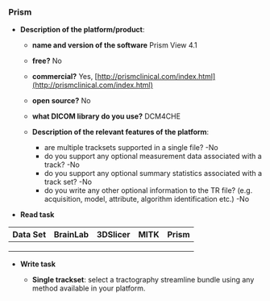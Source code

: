 ### Prism

* **Description of the platform/product**:

  * **name and version of the software** Prism View 4.1
  * **free?** No
  * **commercial?** Yes, [http://prismclinical.com/index.html](http://prismclinical.com/index.html)

  * **open source?** No

  * **what DICOM library do you use?** DCM4CHE

  * **Description of the relevant features of the platform**:

    * are multiple tracksets supported in a single file? -No
    * do you support any optional measurement data associated with a track? -No
    * do you support any optional summary statistics associated with a track set? -No
    * do you write any other optional information to the TR file? \(e.g. acquisition, model, attribute, algorithm identification etc.\) -No

* **Read task** 

| Data Set | BrainLab | 3DSlicer | MITK | Prism |
| :--- | :--- | :--- | :--- | :--- |
|  |  |  |  |  |
|  |  |  |  |  |
|  |  |  |  |  |

* **Write task**

  * **Single trackset**: select a tractography streamline bundle using any method available in your platform.





